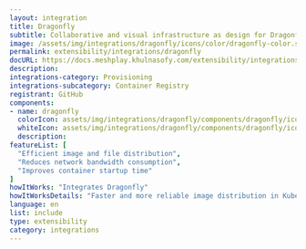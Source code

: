 ```yaml
---
layout: integration
title: Dragonfly
subtitle: Collaborative and visual infrastructure as design for Dragonfly
image: /assets/img/integrations/dragonfly/icons/color/dragonfly-color.svg
permalink: extensibility/integrations/dragonfly
docURL: https://docs.meshplay.khulnasofy.com/extensibility/integrations/dragonfly
description: 
integrations-category: Provisioning
integrations-subcategory: Container Registry
registrant: GitHub
components: 
- name: dragonfly
  colorIcon: assets/img/integrations/dragonfly/components/dragonfly/icons/color/dragonfly-color.svg
  whiteIcon: assets/img/integrations/dragonfly/components/dragonfly/icons/white/dragonfly-white.svg
  description: 
featureList: [
  "Efficient image and file distribution",
  "Reduces network bandwidth consumption",
  "Improves container startup time"
]
howItWorks: "Integrates Dragonfly"
howItWorksDetails: "Faster and more reliable image distribution in Kubernetes"
language: en
list: include
type: extensibility
category: integrations
---
```

